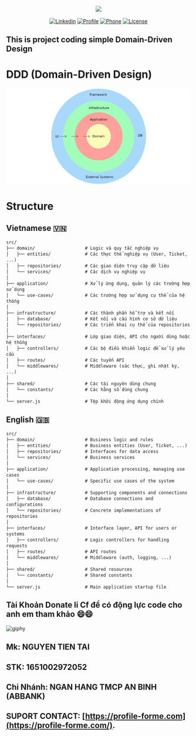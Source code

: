 <p align="center"><a href="https://profile-forme.com" target="_blank"><img src="https://res.cloudinary.com/ecommerce2021/image/upload/v1659065987/avatar/logo_begsn1.png" width="300"></a></p>

<p align="center">
<a href="https://www.linkedin.com/in/tai-nguyen-tien-787545213/"><img src="https://img.icons8.com/color/48/000000/linkedin-circled--v1.png" alt="Linkedin"></a>
<a href="https://profile-forme.surge.sh"><img src="https://img.icons8.com/color/48/000000/internet--v1.png" alt="Profile"></a>
<a href="tel:0798805741"><img src="https://img.icons8.com/color/48/000000/apple-phone.png" alt="Phone"></a>
<a href = "mailto:nguyentientai10@gmail.com"><img src="https://img.icons8.com/fluency/48/000000/send-mass-email.png" alt="License"></a>
</p>

## This is project coding simple Domain-Driven Design

# DDD (Domain-Driven Design)

![DDD](./docs/assets/ddd_layers.png)

# Structure

## Vietnamese 🇻🇳

```
src/
├── domain/                   # Logic và quy tắc nghiệp vụ
│   ├── entities/             # Các thực thể nghiệp vụ (User, Ticket, ...)
│   ├── repositories/         # Các giao diện truy cập dữ liệu
│   └── services/             # Các dịch vụ nghiệp vụ
│
├── application/              # Xử lý ứng dụng, quản lý các trường hợp sử dụng
│   └── use-cases/            # Các trường hợp sử dụng cụ thể của hệ thống
│
├── infrastructure/           # Các thành phần hỗ trợ và kết nối
│   ├── database/             # Kết nối và cấu hình cơ sở dữ liệu
│   └── repositories/         # Các triển khai cụ thể của repositories
│
├── interfaces/               # Lớp giao diện, API cho người dùng hoặc hệ thống
│   ├── controllers/          # Các bộ điều khiển logic để xử lý yêu cầu
│   ├── routes/               # Các tuyến API
│   └── middlewares/          # Middleware (xác thực, ghi nhật ký, ...)
│
├── shared/                   # Các tài nguyên dùng chung
│   └── constants/            # Các hằng số dùng chung
│
└── server.js                 # Tệp khởi động ứng dụng chính
```

## English 🇬🇧

```
src/
├── domain/                   # Business logic and rules
│   ├── entities/             # Business entities (User, Ticket, ...)
│   ├── repositories/         # Interfaces for data access
│   └── services/             # Business services
│
├── application/              # Application processing, managing use cases
│   └── use-cases/            # Specific use cases of the system
│
├── infrastructure/           # Supporting components and connections
│   ├── database/             # Database connections and configurations
│   └── repositories/         # Concrete implementations of repositories
│
├── interfaces/               # Interface layer, API for users or systems
│   ├── controllers/          # Logic controllers for handling requests
│   ├── routes/               # API routes
│   └── middlewares/          # Middleware (auth, logging, ...)
│
├── shared/                   # Shared resources
│   └── constants/            # Shared constants
│
└── server.js                 # Main application startup file
```

## Tài Khoản Donate li Cf để có động lực code cho anh em tham khảo 😄😄

![giphy](https://3.bp.blogspot.com/-SzGvXn2sTmw/V6k-90GH3ZI/AAAAAAAAIsk/Q678Pil-0kITLPa3fD--JkNdnJVKi_BygCLcB/s1600/cf10-fbc08%2B%25281%2529.gif)

## Mk: NGUYEN TIEN TAI

## STK: 1651002972052

## Chi Nhánh: NGAN HANG TMCP AN BINH (ABBANK)

## SUPORT CONTACT: [https://profile-forme.com](https://profile-forme.com/).

